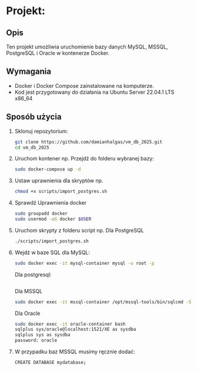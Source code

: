 # Projekt: 

## Opis
Ten projekt umożliwia uruchomienie bazy danych MySQL, MSSQL, PostgreSQL i Oracle w kontenerze Docker.

## Wymagania
- Docker i Docker Compose zainstalowane na komputerze.
- Kod jest przygotowany do działania na Ubuntu Server 22.04.1 LTS x86_64

## Sposób użycia
1. Sklonuj repozytorium:
   ```bash
   git clone https://github.com/damianhalgas/vm_db_2025.git
   cd vm_db_2025
2. Uruchom kontener np. 
   Przejdź do folderu wybranej bazy:
   ```bash
   sudo docker-compose up -d
3. Ustaw uprawnienia dla skryptów np.
   ```bash
   chmod +x scripts/import_postgres.sh
4. Sprawdź Uprawnienia docker
   ```bash
   sudo groupadd docker
   sudo usermod -aG docker $USER
5. Uruchom skrypty z folderu script np.
   Dla PostgreSQL
   ```bash
   ./scripts/import_postgres.sh
6. Wejdź w baze SQL dla MySQL:
   ```bash
   sudo docker exec -it mysql-container mysql -u root -p
   ```
   Dla postgresql:
   ```bash
   ```
   Dla MSSQL
   ```bash
   sudo docker exec -it mssql-container /opt/mssql-tools/bin/sqlcmd -S localhost -U sa -P StrongPassword123! -C
   ```
   Dla Oracle
   ```bash
   sudo docker exec -it oracle-container bash
   sqlplus sys/oracle@localhost:1521/XE as sysdba
   sqlplus sys as sysdba
   password: oracle
   ```
7. W przypadku baz MSSQL musimy ręcznie dodać:
   ```bash
   CREATE DATABASE mydatabase;
